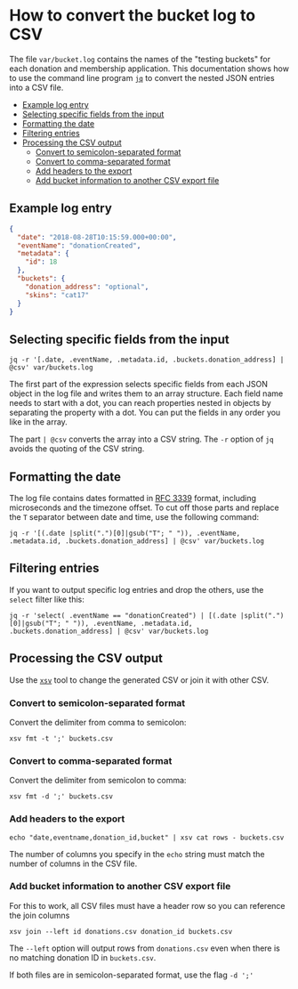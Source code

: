# How to convert the bucket log to CSV

The file `var/bucket.log` contains the names of the "testing buckets" for each donation and membership application. This documentation shows how to use the command line program [`jq`](https://stedolan.github.io/jq/) to convert the nested JSON entries into a CSV file.

<!-- toc -->

* [Example log entry](#example-log-entry)
* [Selecting specific fields from the input](#selecting-specific-fields-from-the-input)
* [Formatting the date](#formatting-the-date)
* [Filtering entries](#filtering-entries)
* [Processing the CSV output](#processing-the-csv-output)
    * [Convert to semicolon-separated format](#convert-to-semicolon-separated-format)
    * [Convert to comma-separated format](#convert-to-comma-separated-format)
    * [Add headers to the export](#add-headers-to-the-export)
    * [Add bucket information to another CSV export file](#add-bucket-information-to-another-csv-export-file)

<!-- tocstop -->

## Example log entry

```JSON
{
  "date": "2018-08-28T10:15:59.000+00:00",
  "eventName": "donationCreated",
  "metadata": {
    "id": 18
  },
  "buckets": {
    "donation_address": "optional",
    "skins": "cat17"
  }
}
```

## Selecting specific fields from the input

    jq -r '[.date, .eventName, .metadata.id, .buckets.donation_address] | @csv' var/buckets.log

The first part of the expression selects specific fields from each JSON object in the log file and writes them to an array structure. Each field name needs to start with a dot, you can reach properties nested in objects by separating the property with a dot. You can put the fields in any order you like in the array.

The part `| @csv` converts the array into a CSV string. The `-r` option of `jq` avoids the quoting of the CSV string.

## Formatting the date

The log file contains dates formatted in [RFC 3339](https://www.ietf.org/rfc/rfc3339.txt) format, including microseconds and the timezone offset. To cut off those parts and replace the `T` separator between date and time, use the following command:

    jq -r '[(.date |split(".")[0]|gsub("T"; " ")), .eventName, .metadata.id, .buckets.donation_address] | @csv' var/buckets.log

## Filtering entries
If you want to output specific log entries and drop the others, use the `select` filter like this:

    jq -r 'select( .eventName == "donationCreated") | [(.date |split(".")[0]|gsub("T"; " ")), .eventName, .metadata.id, .buckets.donation_address] | @csv' var/buckets.log

## Processing the CSV output

Use the [`xsv`](https://github.com/BurntSushi/xsv) tool to change the generated CSV or join it with other CSV.

### Convert to semicolon-separated format
Convert the delimiter from comma to semicolon:

    xsv fmt -t ';' buckets.csv

### Convert to comma-separated format
Convert the delimiter from semicolon to comma:

    xsv fmt -d ';' buckets.csv

### Add headers to the export

    echo "date,eventname,donation_id,bucket" | xsv cat rows - buckets.csv

The number of columns you specify in the `echo` string must match the number of columns in the CSV file.

### Add bucket information to another CSV export file

For this to work, all CSV files must have a header row so you can reference the join columns

    xsv join --left id donations.csv donation_id buckets.csv

The `--left` option will output rows from `donations.csv` even when there is no matching donation ID in `buckets.csv`.

If both files are in semicolon-separated format, use the flag `-d ';'`
